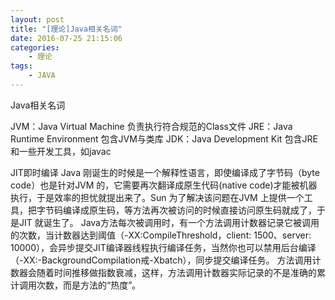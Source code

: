 ```yaml
---
layout: post
title: "[理论]Java相关名词"
date: 2016-07-25 21:15:06 
categories: 
    - 理论
tags:
    - JAVA
---
```


Java相关名词

<!--more-->


 JVM：Java Virtual Machine
 负责执行符合规范的Class文件
 JRE：Java Runtime Environment
 包含JVM与类库
 JDK：Java Development Kit
 包含JRE和一些开发工具，如javac


JIT即时编译
Java 刚诞生的时候是一个解释性语言，即使编译成了字节码（byte code）也是针对JVM 的，它需要再次翻译成原生代码(native code)才能被机器执行，于是效率的担忧就提出来了。Sun 为了解决该问题在JVM 上提供一个工具，把字节码编译成原生码，等方法再次被访问的时候直接访问原生码就成了，于是JIT 就诞生了。
Java方法每次被调用时，有一个方法调用计数器记录它被调用的次数，当计数器达到阈值（-XX:CompileThreshold，client: 1500、server: 10000），会异步提交JIT编译器线程执行编译任务，当然你也可以禁用后台编译（-XX:-BackgroundCompilation戒-Xbatch），同步提交编译任务。
方法调用计数器会随着时间推移做指数衰减，这样，方法调用计数器实际记录的不是准确的累计调用次数，而是方法的“热度”。
